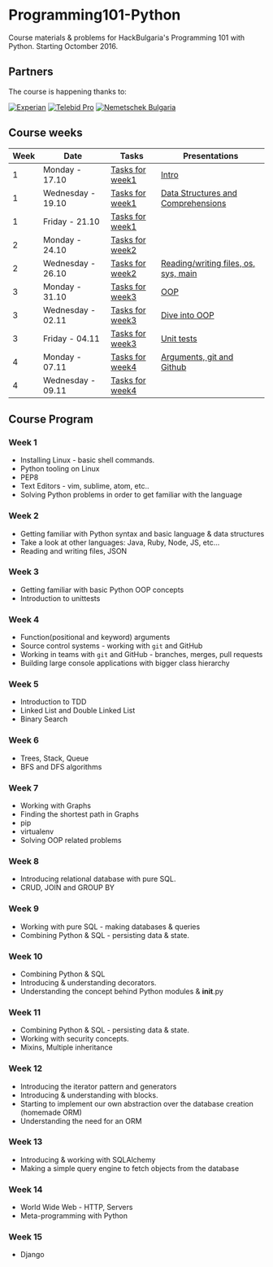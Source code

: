 # Programming101-Python

Course materials &amp; problems for HackBulgaria's Programming 101 with Python. Starting Octomber 2016.

## Partners

The course is happening thanks to:

[![Experian](/partners/experian-logo.jpg)](http://www.experian.bg/)
[![Telebid Pro](/partners/telebidpro-logo.jpg)](http://telebid-pro.com/)
[![Nemetschek Bulgaria](/partners/nemetschek_logo.jpg)](https://www.nemetschek.bg/)

## Course weeks

| Week | Date | Tasks | Presentations |
|---------|-------- |---------|-------------|
| 1       | Monday - 17.10|[Tasks for week1](week01/)      | [Intro](http://slides.com/hackbulgaria/deck-40?token=bi16cPi2)      |
| 1 | Wednesday - 19.10 | [Tasks for week1](week01/) | [Data Structures and Comprehensions](http://slides.com/hackbulgaria/deck-51-52-53-66?token=6Z6F8ywW)  |
| 1 | Friday - 21.10 | [Tasks for week1](week01/) |  |
| 2 | Monday - 24.10 | [Tasks for week2](week02/) |  |
| 2 | Wednesday - 26.10 | [Tasks for week2](week02/) | [Reading/writing files, os, sys, main](http://slides.com/hackbulgaria/deck-f6fdcd0f-1abd-4688-9f65-c6ce0ae8e808-67/) |
| 3 | Monday - 31.10 | [Tasks for week3](week03/) | [OOP](https://slides.com/hackbulgaria/deck-f6fdcd0f-1abd-4688-9f65-c6ce0ae8e808-68/) |
| 3 | Wednesday - 02.11 | [Tasks for week3](week03/)| [Dive into OOP](https://slides.com/hackbulgaria/oop-69/) |
| 3 | Friday - 04.11 | [Tasks for week3](week03/) | [Unit tests](http://slides.com/hackbulgaria/deck-f6fdcd0f-1abd-4688-9f65-c6ce0ae8e808-70?token=N6V1Mc0c) |
| 4 | Monday - 07.11 | [Tasks for week4](week04/) | [Arguments, git and Github](http://slides.com/hackbulgaria/deck-43-71) |
| 4 | Wednesday - 09.11 | [Tasks for week4](week04/) |  |


## Course Program

### Week 1

  * Installing Linux - basic shell commands.
  * Python tooling on Linux
  * PEP8
  * Text Editors - vim, sublime, atom, etc..
  * Solving Python problems in order to get familiar with the language

### Week 2

  * Getting familiar with Python syntax and basic language & data structures
  * Take a look at other languages: Java, Ruby, Node, JS, etc...
  * Reading and writing files, JSON 
 
### Week 3

  * Getting familiar with basic Python OOP concepts
  * Introduction to unittests

### Week 4

  * Function(positional and keyword) arguments
  * Source control systems - working with `git` and GitHub
  * Working in teams with `git` and GitHub - branches, merges, pull requests
  * Building large console applications with bigger class hierarchy
 
### Week 5

  * Introduction to TDD
  * Linked List and Double Linked List
  * Binary Search

### Week 6

  * Trees, Stack, Queue
  * BFS and DFS algorithms

### Week 7
  * Working with Graphs
  * Finding the shortest path in Graphs
  * pip
  * virtualenv
  * Solving OOP related problems

### Week 8

  * Introducing relational database with pure SQL.
  * CRUD, JOIN and GROUP BY

### Week 9

  * Working with pure SQL - making databases & queries
  * Combining Python & SQL - persisting data & state.

### Week 10
  * Combining Python & SQL
  * Introducing & understanding decorators.
  * Understanding the concept behind Python modules & __init__.py

### Week 11
  * Combining Python & SQL - persisting data & state.
  * Working with security concepts.
  * Mixins, Multiple inheritance

### Week 12
  * Introducing the iterator pattern and generators
  * Introducing & understanding with blocks.
  * Starting to implement our own abstraction over the database creation (homemade ORM)
  * Understanding the need for an ORM

### Week 13

  * Introducing & working with SQLAlchemy
  * Making a simple query engine to fetch objects from the database

### Week 14
  * World Wide Web - HTTP, Servers
  * Meta-programming with Python

### Week 15
  * Django 
 
